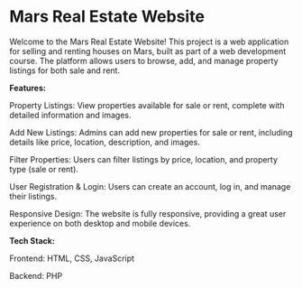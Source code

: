 <h1>Mars Real Estate Website</h1>

Welcome to the Mars Real Estate Website! This project is a web application for selling and renting houses on Mars, built as part of a web development course. 
The platform allows users to browse, add, and manage property listings for both sale and rent.

<b>Features:</b>

Property Listings: View properties available for sale or rent, complete with detailed information and images.

Add New Listings: Admins can add new properties for sale or rent, including details like price, location, description, and images.

Filter Properties: Users can filter listings by price, location, and property type (sale or rent).

User Registration & Login: Users can create an account, log in, and manage their listings.

Responsive Design: The website is fully responsive, providing a great user experience on both desktop and mobile devices.

<b>Tech Stack:</b>

Frontend: HTML, CSS, JavaScript

Backend: PHP
